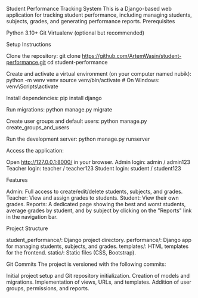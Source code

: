 Student Performance Tracking System
This is a Django-based web application for tracking student performance, including managing students, subjects, grades, and generating performance reports.
Prerequisites

Python 3.10+
Git
Virtualenv (optional but recommended)

Setup Instructions

Clone the repository:
git clone https://github.com/ArtemWasin/student-performance.git
cd student-performance


Create and activate a virtual environment (on your computer named nubik):
python -m venv venv
source venv/bin/activate  # On Windows: venv\Scripts\activate


Install dependencies:
pip install django


Run migrations:
python manage.py migrate


Create user groups and default users:
python manage.py create_groups_and_users


Run the development server:
python manage.py runserver


Access the application:

Open http://127.0.0.1:8000/ in your browser.
Admin login: admin / admin123
Teacher login: teacher / teacher123
Student login: student / student123



Features

Admin: Full access to create/edit/delete students, subjects, and grades.
Teacher: View and assign grades to students.
Student: View their own grades.
Reports: A dedicated page showing the best and worst students, average grades by student, and by subject by clicking on the "Reports" link in the navigation bar.

Project Structure

student_performance/: Django project directory.
performance/: Django app for managing students, subjects, and grades.
templates/: HTML templates for the frontend.
static/: Static files (CSS, Bootstrap).

Git Commits
The project is versioned with the following commits:

Initial project setup and Git repository initialization.
Creation of models and migrations.
Implementation of views, URLs, and templates.
Addition of user groups, permissions, and reports.

